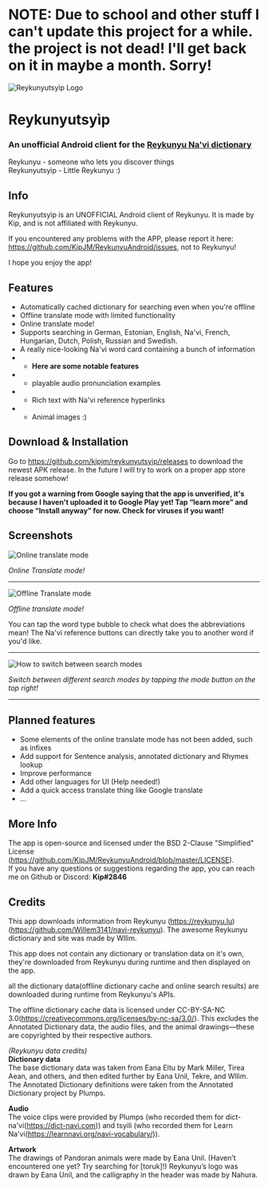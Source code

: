 # NOTE: Due to school and other stuff I can't update this project for a while. the project is not dead! I'll get back on it in maybe a month. Sorry!  

![Reykunyutsyìp Logo](https://raw.githubusercontent.com/KipJM/Reykunyutsyip/master/info/Reykunyutsyip_light.svg)
# Reykunyutsyìp
### An **unofficial** Android client for the [Reykunyu Na'vi dictionary](https://reykunyu.lu)
Reykunyu - someone who lets you discover things  
Reykunyutsyìp - Little Reykunyu :)  

## Info
Reykunyutsyìp is an UNOFFICIAL Android client of Reykunyu. It is made by Kip, and is not affiliated with Reykunyu.

If you encountered any problems with the APP, please report it here: 
https://github.com/KipJM/ReykunyuAndroid/issues, not to Reykunyu!

I hope you enjoy the app!

## Features

 - Automatically cached dictionary for searching even when you're offline
 - Offline translate mode with limited functionality
 - Online translate mode!
 - Supports searching in German, Estonian, English, Na'vi, French, Hungarian, Dutch, Polish, Russian and Swedish.
 - A really nice-looking Na'vi word  card containing a bunch of information
 - - **Here are some notable features**
 -  - playable audio pronunciation examples
 -  - Rich text with Na'vi reference hyperlinks
 -  - Animal images :)

## Download & Installation
Go to https://github.com/kipjm/reykunyutsyip/releases to download the newest APK release.
In the future I will try to work on a proper app store release somehow!

**If you got a warning from Google saying that the app is unverified, it's because I haven't uploaded it to Google Play yet! Tap “learn more” and choose “Install anyway” for now. Check for viruses if you want!**


## Screenshots
![Online translate mode](https://raw.githubusercontent.com/KipJM/Reykunyutsyip/master/info/online_showcase.png)

*Online Translate mode!*

---

![Offline Translate mode](https://raw.githubusercontent.com/KipJM/Reykunyutsyip/master/info/Offline_showcase.png)

*Offline translate mode!*

You can tap the word type bubble to check what does the abbreviations mean!
The Na'vi reference buttons can directly take you to another word if you'd like.

---
![How to switch between search modes](https://raw.githubusercontent.com/KipJM/Reykunyutsyip/master/info/switcher_showcase.png)

*Switch between different search modes by tapping the mode button on the top right!*

---
## Planned features

 - Some elements of the online translate mode has not been added, such as infixes
 - Add support for Sentence analysis, annotated dictionary and Rhymes lookup
 - Improve performance
 - Add other languages for UI (Help needed!)
 - Add a quick access translate thing like Google translate
 - ...

## More Info
The app is open-source and licensed under the BSD 2-Clause "Simplified" License (https://github.com/KipJM/ReykunyuAndroid/blob/master/LICENSE).  
If you have any questions or suggestions regarding the app, you can reach me on Github or Discord: <b>Kip#2846</b>

## Credits
This app downloads information from Reykunyu (https://reykunyu.lu) (https://github.com/Willem3141/navi-reykunyu). The awesome Reykunyu dictionary and site was made by Wllìm. 
  
This app does not contain any dictionary or translation data on it\'s own, they\'re downloaded from Reykunyu during runtime and then displayed on the app.


all the dictionary data(offline dictionary cache and online search results) are downloaded during runtime from Reykunyu\'s APIs.
  
The offline dictionary cache data is licensed under CC-BY-SA-NC 3.0(https://creativecommons.org/licenses/by-nc-sa/3.0/). This excludes the Annotated Dictionary data, the audio files, and the animal drawings—these are copyrighted by their respective authors.

  
<i>(Reykunyu data credits)</i>  
<b>Dictionary data</b>  
The base dictionary data was taken from Eana Eltu by Mark Miller, Tirea Aean, and others, and then edited further by Eana Unil, Tekre, and Wllìm. The Annotated Dictionary definitions were taken from the Annotated Dictionary project by Plumps.

<b>Audio</b>   
The voice clips were provided by Plumps (who recorded them for dict-na\'vi(https://dict-navi.com)) and tsyili (who recorded them for Learn Na\'vi(https://learnnavi.org/navi-vocabulary/)). 

<b>Artwork</b>  
The drawings of Pandoran animals were made by Eana Unil. (Haven’t encountered one yet? Try searching for [toruk]!) Reykunyu’s logo was drawn by Eana Unil, and the calligraphy in the header was made by Nahura.

